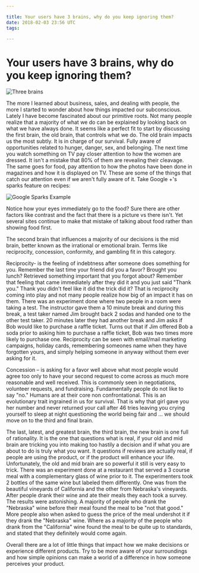 ```yaml
---

title: Your users have 3 brains, why do you keep ignoring them?
date: 2018-02-03 23:56 UTC
tags: 

---
```


# Your users have 3 brains, why do you keep ignoring them?

![Three brains](https://lh4.googleusercontent.com/-s4UHkubnGNk/ThG3BzvanVI/AAAAAAAAANQ/Qp4fGMhhDkQ/s560-U/3brains.png)

The more I learned about business, sales, and dealing with people, the more I started to wonder about how things impacted our subconscious. Lately I have become fascinated about our primitive roots. Not many people realize that a majority of what we do can be explained by looking back on what we have always done. It seems like a perfect fit to start by discussing the first brain, the old brain, that controls what we do. The old brain impacts us the most subtly. It is in charge of our survival. Fully aware of opportunities related to hunger, danger, sex, and belonging. The next time you watch something on TV pay closer attention to how the women are dressed. It isn't a mistake that 80% of them are revealing their cleavage. The same goes for food, pay attention to how the photos have been done in magazines and how it is displayed on TV. These are some of the things that catch our attention even if we aren't fully aware of it. Take Google +'s sparks feature on recipes: 

![Google Sparks Example](https://lh3.googleusercontent.com/-eRIOEfXc8nc/Th87xtppC3I/AAAAAAAAASY/vaVzYmNtS2s/s560/googplusfood.png)

Notice how your eyes immediately go to the food? Sure there are other factors like contrast and the fact that there is a picture vs there isn't. Yet several sites continue to make that mistake of talking about food rather than showing food first.

The second brain that influences a majority of our decisions is the mid brain, better known as the irrational or emotional brain. Terms like reciprocity, concession, conformity, and gambling fit in this category.

Reciprocity- is the feeling of indebtness after someone does something for you. Remember the last time your friend did you a favor? Brought you lunch? Retrieved something important that you forgot about? Remember that feeling that came immediately after they did it and you just said "Thank you." Thank you didn't feel like it did the trick did it? That is reciprocity coming into play and not many people realize how big of an impact it has on them. There was an experiment done where two people in a room were taking a test. The instructor gave them a 10 minute break and during this break, a test taker named Jim brought back 2 sodas and handed one to the other test taker. 20 minutes later they had another break and Jim asks if Bob would like to purchase a raffle ticket. Turns out that if Jim offered Bob a soda prior to asking him to purchase a raffle ticket, Bob was two times more likely to purchase one. Reciprocity can be seen with email/mail marketing campaigns, holiday cards, remembering someones name when they have forgotten yours, and simply helping someone in anyway without them ever asking for it.

Concession – is asking for a favor well above what most people would agree too only to have your second request to come across as much more reasonable and well received. This is commonly seen in negotiations, volunteer requests, and fundraising. Fundamentally people do not like to say "no." Humans are at their core non confrontational. This is an evolutionary trait ingrained in us for survival. That is why that girl gave you her number and never returned your call after 46 tries leaving you crying yourself to sleep at night questioning the world being fair and … we should move on to the third and final brain.

The last, latest, and greatest brain, the third brain, the new brain is one full of rationality. It is the one that questions what is real, if your old and mid brain are tricking you into making too hastily a decision and if what you are about to do is truly what you want. It questions if reviews are actually real, if people are using the product, or if the product will enhance your life. Unfortunately, the old and mid brain are so powerful it still is very easy to trick. There was an experiment done at a restaurant that served a 3 course meal with a complementary glass of wine prior to it. The experimenters took 2 bottles of the same wine but labeled them differently. One was from the beautiful vineyards of California and the other from Nebraska's vineyards. After people drank their wine and ate their meals they each took a survey. The results were astonishing. A majority of people who drank the "Nebraska" wine before their meal found the meal to be "not that good." More people also when asked to guess the price of the meal undershot it if they drank the "Nebraska" wine. Where as a majority of the people who drank from the "California" wine found the meal to be quite up to standards, and stated that they definitely would come again.

Overall there are a lot of little things that impact how we make decisions or experience different products. Try to be more aware of your surroundings and how simple opinions can make a world of a difference in how someone perceives your product.
